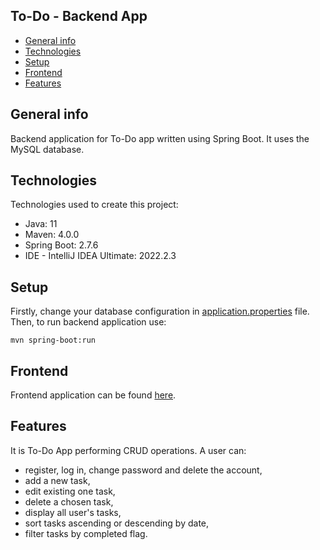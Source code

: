 ## To-Do - Backend App
* [General info](#general-info)
* [Technologies](#technologies)
* [Setup](#setup)
* [Frontend](#frontend)
* [Features](#features)

## General info
Backend application for To-Do app written using Spring Boot. It uses the MySQL database.

## Technologies
Technologies used to create this project:
* Java: 11
* Maven: 4.0.0
* Spring Boot: 2.7.6
* IDE - IntelliJ IDEA Ultimate: 2022.2.3

## Setup
Firstly, change your database configuration in [application.properties](src/main/resources/application.properties) file.
Then, to run backend application use:
```
mvn spring-boot:run
```

## Frontend
Frontend application can be found [here](https://github.com/kingachwaleba/to-do-frontend).

## Features
It is To-Do App performing CRUD operations. A user can:
* register, log in, change password and delete the account,
* add a new task,
* edit existing one task,
* delete a chosen task,
* display all user's tasks,
* sort tasks ascending or descending by date,
* filter tasks by completed flag.

